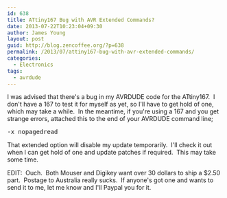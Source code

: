 ```yaml
---
id: 638
title: ATtiny167 Bug with AVR Extended Commands?
date: 2013-07-22T10:23:04+09:30
author: James Young
layout: post
guid: http://blog.zencoffee.org/?p=638
permalink: /2013/07/attiny167-bug-with-avr-extended-commands/
categories:
  - Electronics
tags:
  - avrdude
---
```

I was advised that there's a bug in my AVRDUDE code for the ATtiny167.  I don't have a 167 to test it for myself as yet, so I'll have to get hold of one, which may take a while.  In the meantime, if you're using a 167 and you get strange errors, attached this to the end of your AVRDUDE command line;

<pre>-x nopagedread</pre>

That extended option will disable my update temporarily.  I'll check it out when I can get hold of one and update patches if required.  This may take some time.

EDIT:  Ouch.  Both Mouser and Digikey want over 30 dollars to ship a $2.50 part.  Postage to Australia really sucks.  If anyone's got one and wants to send it to me, let me know and I'll Paypal you for it.

&nbsp;